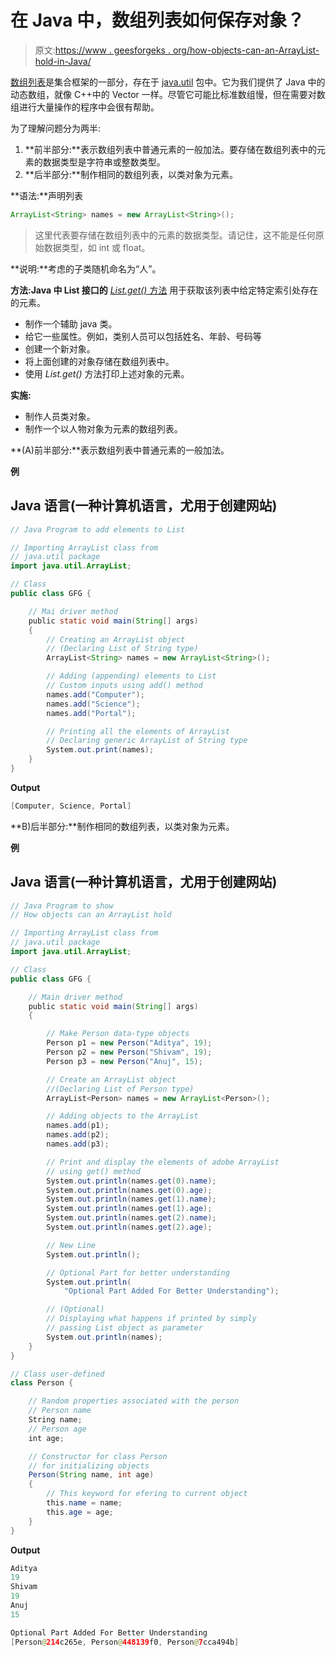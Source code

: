 # 在 Java 中，数组列表如何保存对象？

> 原文:[https://www . geesforgeks . org/how-objects-can-an-ArrayList-hold-in-Java/](https://www.geeksforgeeks.org/how-objects-can-an-arraylist-hold-in-java/)

[数组列表](https://www.geeksforgeeks.org/arraylist-in-java/)是集合框架的一部分，存在于 [java.util](https://www.geeksforgeeks.org/java-util-package-java/) 包中。它为我们提供了 Java 中的动态数组，就像 C++中的 Vector 一样。尽管它可能比标准数组慢，但在需要对数组进行大量操作的程序中会很有帮助。

为了理解问题分为两半:

1.  **前半部分:**表示数组列表中普通元素的一般加法。要存储在数组列表中的元素的数据类型是字符串或整数类型。
2.  **后半部分:**制作相同的数组列表，以类对象为元素。

**语法:**声明列表

```java
ArrayList<String> names = new ArrayList<String>();
```

> 这里<string>代表要存储在数组列表中的元素的数据类型。请记住，这不能是任何原始数据类型，如 int 或 float。</string>

**说明:**考虑的子类随机命名为“人”。

**方法:Java 中 List 接口的** [*List.get()* 方法](https://www.geeksforgeeks.org/list-get-method-in-java-with-examples/) 用于获取该列表中给定特定索引处存在的元素。

*   制作一个辅助 java 类。
*   给它一些属性。例如，类别人员可以包括姓名、年龄、号码等
*   创建一个新对象。
*   将上面创建的对象存储在数组列表中。
*   使用 *List.get()* 方法打印上述对象的元素。

**实施:**

*   制作人员类对象。
*   制作一个以人物对象为元素的数组列表。

**(A)前半部分:**表示数组列表中普通元素的一般加法。

**例**

## Java 语言(一种计算机语言，尤用于创建网站)

```java
// Java Program to add elements to List

// Importing ArrayList class from
// java.util package
import java.util.ArrayList;

// Class
public class GFG {

    // Mai driver method
    public static void main(String[] args)
    {
        // Creating an ArrayList object
        // (Declaring List of String type)
        ArrayList<String> names = new ArrayList<String>();

        // Adding (appending) elements to List
        // Custom inputs using add() method
        names.add("Computer");
        names.add("Science");
        names.add("Portal");

        // Printing all the elements of ArrayList
        // Declaring generic ArrayList of String type
        System.out.print(names);
    }
}
```

**Output**

```java
[Computer, Science, Portal]
```

**B)后半部分:**制作相同的数组列表，以类对象为元素。

**例**

## Java 语言(一种计算机语言，尤用于创建网站)

```java
// Java Program to show
// How objects can an ArrayList hold

// Importing ArrayList class from
// java.util package
import java.util.ArrayList;

// Class
public class GFG {

    // Main driver method
    public static void main(String[] args)
    {

        // Make Person data-type objects
        Person p1 = new Person("Aditya", 19);
        Person p2 = new Person("Shivam", 19);
        Person p3 = new Person("Anuj", 15);

        // Create an ArrayList object
        //(Declaring List of Person type)
        ArrayList<Person> names = new ArrayList<Person>();

        // Adding objects to the ArrayList
        names.add(p1);
        names.add(p2);
        names.add(p3);

        // Print and display the elements of adobe ArrayList
        // using get() method
        System.out.println(names.get(0).name);
        System.out.println(names.get(0).age);
        System.out.println(names.get(1).name);
        System.out.println(names.get(1).age);
        System.out.println(names.get(2).name);
        System.out.println(names.get(2).age);

        // New Line
        System.out.println();

        // Optional Part for better understanding
        System.out.println(
            "Optional Part Added For Better Understanding");

        // (Optional)
        // Displaying what happens if printed by simply
        // passing List object as parameter
        System.out.println(names);
    }
}

// Class user-defined
class Person {

    // Random properties associated with the person
    // Person name
    String name;
    // Person age
    int age;

    // Constructor for class Person
    // for initializing objects
    Person(String name, int age)
    {
        // This keyword for efering to current object
        this.name = name;
        this.age = age;
    }
}
```

**Output**

```java
Aditya
19
Shivam
19
Anuj
15

Optional Part Added For Better Understanding
[Person@214c265e, Person@448139f0, Person@7cca494b]
```